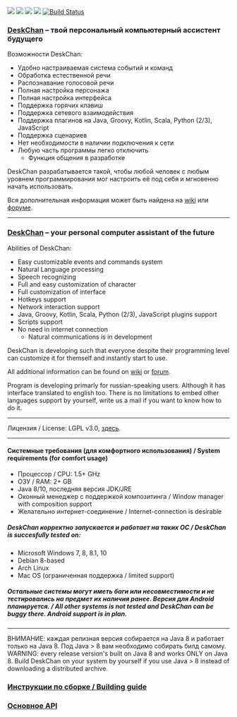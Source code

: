 ![](https://img.shields.io/badge/Java-1.8-orange.svg)
![](https://img.shields.io/badge/Kotlin-1.2.30-blue.svg)
![](https://img.shields.io/badge/Gradle-4.4-brightgreen.svg)
![](https://img.shields.io/badge/waifu-inside-blue.svg)
[![Build Status](https://travis-ci.org/DeskChan/DeskChan.svg?branch=master)](https://travis-ci.org/DeskChan/DeskChan)

### [DeskChan](https://deskchan.info/) – твой персональный компьютерный ассистент будущего
 
Возможности DeskChan:
 * Удобно настраиваемая система событий и команд
 * Обработка естественной речи
 * Распознавание голосовой речи
 * Полная настройка персонажа
 * Полная настройка интерфейса
 * Поддержка горячих клавиш
 * Поддержка сетевого взаимодействия
 * Поддержка плагинов на Java, Groovy, Kotlin, Scala, Python (2/3), JavaScript
 * Поддержка сценариев
 * Нет необходимости в наличии подключения к сети
 * Любую часть программы легко отключить
   * Функция общения в разработке
   
DeskChan разрабатывается такой, чтобы любой человек с любым уровнем программирования мог настроить её под себя и мгновенно начать использовать. 
   
Вся дополнительная информация может быть найдена на [wiki](https://github.com/DeskChan/DeskChan/wiki) или [форуме](https://forum.deskchan.info/).
 
------

### [DeskChan](https://deskchan.info/) – your personal computer assistant of the future

 Abilities of DeskChan:
 * Easy customizable events and commands system
 * Natural Language processing
 * Speech recognizing
 * Full and easy customization of character
 * Full customization of interface
 * Hotkeys support
 * Network interaction support
 * Java, Groovy, Kotlin, Scala, Python (2/3), JavaScript plugins support
 * Scripts support
 * No need in internet connection
   * Natural communications is in development

DeskChan is developing such that everyone despite their programming level can customize it for themself and instantly start to use.

All additional information can be found on [wiki](https://github.com/DeskChan/DeskChan/wiki) or [forum](https://forum.deskchan.info/).
 
Program is developing primarly for russian-speaking users. Although it has interface translated to english too. There is no limitations to embed other languages support by yourself, write us a mail if you want to know how to do it.

-----

Лицензия / License:  LGPL v3.0, [здесь](https://github.com/DeskChan/DeskChan/blob/master/LICENSE).

------

#### Системные требования (для комфортного использования) / System requirements (for comfort usage)
* Процессор / CPU: 1.5+ GHz
* ОЗУ / RAM: 2+ GB
* Java 8/10, последняя версия JDK/JRE
* Оконный менеджер с поддержкой композитинга / Window manager with composition support
* Желательно интернет-соединение / Internet-connection is desirable
##### DeskChan корректно запускается и работает на таких ОС / DeskChan is succesfully tested on:
* Microsoft Windows 7, 8, 8.1, 10
* Debian 8-based
* Arch Linux
* Mac OS (ограниченная поддержка / limited support)
##### _Остальные системы могут иметь баги или несовместимости и не тестировались на предмет их наличия ранее. Версия для Android планируется. / All other systems is not tested and DeskChan can be buggy there. Android support is in plan._

----

ВНИМАНИЕ: каждая релизная версия собирается на Java 8 и работает только на Java 8. Под Java > 8 вам необходимо собирать билд самому. 
WARNING: every release version's built on Java 8 and works ONLY on Java 8. Build DeskChan on your system by yourself if you use Java > 8 instead of downloading a distributed archive.

### [Инструкции по сборке / Building guide](https://github.com/DeskChan/DeskChan/wiki/%D0%A1%D0%B1%D0%BE%D1%80%D0%BA%D0%B0-%D0%B8-%D0%B7%D0%B0%D0%BF%D1%83%D1%81%D0%BA)
### [Основное API](https://github.com/DeskChan/DeskChan/wiki/DeskChan-General-API)
